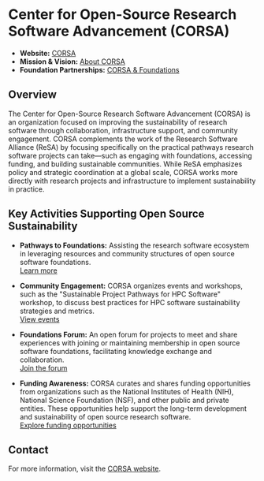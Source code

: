 # Center for Open-Source Research Software Advancement (CORSA)

- **Website:** [CORSA](https://corsa.center/)
- **Mission & Vision:** [About CORSA](https://corsa.center/#about)
- **Foundation Partnerships:** [CORSA & Foundations](https://corsa.center/#foundations)

## Overview

The Center for Open-Source Research Software Advancement (CORSA) is an organization focused on improving the sustainability of research software through collaboration, infrastructure support, and community engagement. CORSA complements the work of the Research Software Alliance (ReSA) by focusing specifically on the practical pathways research software projects can take—such as engaging with foundations, accessing funding, and building sustainable communities. While ReSA emphasizes policy and strategic coordination at a global scale, CORSA works more directly with research projects and infrastructure to implement sustainability in practice.

## Key Activities Supporting Open Source Sustainability

- **Pathways to Foundations:** Assisting the research software ecosystem in leveraging resources and community structures of open source software foundations.  
  [Learn more](https://corsa.center/#foundations)

- **Community Engagement:** CORSA organizes events and workshops, such as the "Sustainable Project Pathways for HPC Software" workshop, to discuss best practices for HPC software sustainability strategies and metrics.  
  [View events](https://corsa.center/workshops/eScience2024)

- **Foundations Forum:** An open forum for projects to meet and share experiences with joining or maintaining membership in open source software foundations, facilitating knowledge exchange and collaboration.  
  [Join the forum](https://corsa.center/meetings/foundations-wg.html)

- **Funding Awareness:** CORSA curates and shares funding opportunities from organizations such as the National Institutes of Health (NIH), National Science Foundation (NSF), and other public and private entities. These opportunities help support the long-term development and sustainability of open source research software.  
  [Explore funding opportunities](https://corsa.center/#funding-opportunities)

## Contact

For more information, visit the [CORSA website](https://corsa.center/).
